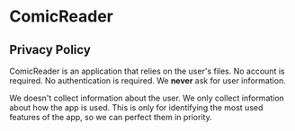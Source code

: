 # ComicReader

## Privacy Policy

ComicReader is an application that relies on the user's files. No account is required. No authentication is required. We **never** ask for user information.

We doesn't collect information about the user. We only collect information about how the app is used. This is only for identifying the most used features of the app, so we can perfect them in priority.
